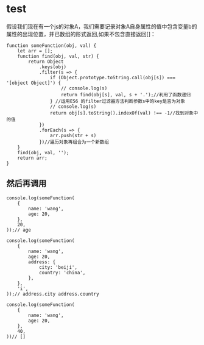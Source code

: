 # test
假设我们现在有一个js的对象A，我们需要记录对象A自身属性的值中包含变量b的属性的出现位置，并已数组的形式返回,如果不包含直接返回[]：


    function someFunction(obj, val) {
        let arr = [];
        function find(obj, val, str) {
            return Object
                .keys(obj)
                .filter(s => {
                    if (Object.prototype.toString.call(obj[s]) === '[object Object]') {
                        // console.log(s)
                        return find(obj[s], val, s + '.');//利用了函数递归
                    } //运用ES6 的filter过滤器方法判断参数s中的key是否为对象
                    // console.log(s)
                    return obj[s].toString().indexOf(val) !== -1//找到对象中的值
                })
                .forEach(s => {
                    arr.push(str + s)
                })//遍历对象再组合为一个新数组
        }
        find(obj, val, '');
        return arr;
    }
    
    
## 然后再调用
    console.log(someFunction(
        {
            name: 'wang',
            age: 20,
        },
        20,
    ));// age

    console.log(someFunction(
        {
            name: 'wang',
            age: 20,
            address: {
                city: 'beiji',
                country: 'china',
            },
        },
        'i',
    ));// address.city address.country

    console.log(someFunction(
        {
            name: 'wang',
            age: 20,
        },
        40,
    ))// []

